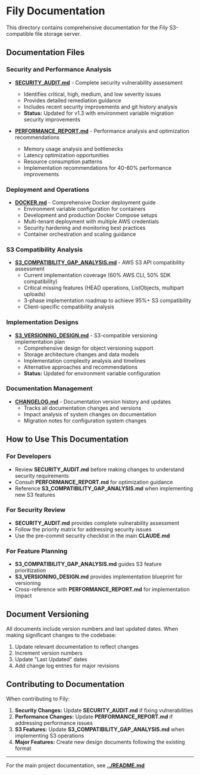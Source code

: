 # Fily Documentation

This directory contains comprehensive documentation for the Fily S3-compatible file storage server.

## Documentation Files

### Security and Performance Analysis

- **[SECURITY_AUDIT.md](SECURITY_AUDIT.md)** - Complete security vulnerability assessment
  - Identifies critical, high, medium, and low severity issues
  - Provides detailed remediation guidance
  - Includes recent security improvements and git history analysis
  - **Status:** Updated for v1.3 with environment variable migration security improvements

- **[PERFORMANCE_REPORT.md](PERFORMANCE_REPORT.md)** - Performance analysis and optimization recommendations
  - Memory usage analysis and bottlenecks
  - Latency optimization opportunities  
  - Resource consumption patterns
  - Implementation recommendations for 40-60% performance improvements

### Deployment and Operations

- **[DOCKER.md](DOCKER.md)** - Comprehensive Docker deployment guide
  - Environment variable configuration for containers
  - Development and production Docker Compose setups
  - Multi-tenant deployment with multiple AWS credentials
  - Security hardening and monitoring best practices
  - Container orchestration and scaling guidance

### S3 Compatibility Analysis

- **[S3_COMPATIBILITY_GAP_ANALYSIS.md](S3_COMPATIBILITY_GAP_ANALYSIS.md)** - AWS S3 API compatibility assessment
  - Current implementation coverage (60% AWS CLI, 50% SDK compatibility)
  - Critical missing features (HEAD operations, ListObjects, multipart uploads)
  - 3-phase implementation roadmap to achieve 95%+ S3 compatibility
  - Client-specific compatibility analysis

### Implementation Designs

- **[S3_VERSIONING_DESIGN.md](S3_VERSIONING_DESIGN.md)** - S3-compatible versioning implementation plan
  - Comprehensive design for object versioning support
  - Storage architecture changes and data models
  - Implementation complexity analysis and timelines
  - Alternative approaches and recommendations
  - **Status:** Updated for environment variable configuration

### Documentation Management

- **[CHANGELOG.md](CHANGELOG.md)** - Documentation version history and updates
  - Tracks all documentation changes and versions
  - Impact analysis of system changes on documentation
  - Migration notes for configuration system changes

## How to Use This Documentation

### For Developers
- Review **SECURITY_AUDIT.md** before making changes to understand security requirements
- Consult **PERFORMANCE_REPORT.md** for optimization guidance
- Reference **S3_COMPATIBILITY_GAP_ANALYSIS.md** when implementing new S3 features

### For Security Review
- **SECURITY_AUDIT.md** provides complete vulnerability assessment
- Follow the priority matrix for addressing security issues
- Use the pre-commit security checklist in the main **CLAUDE.md**

### For Feature Planning
- **S3_COMPATIBILITY_GAP_ANALYSIS.md** guides S3 feature prioritization
- **S3_VERSIONING_DESIGN.md** provides implementation blueprint for versioning
- Cross-reference with **PERFORMANCE_REPORT.md** for implementation impact

## Document Versioning

All documents include version numbers and last updated dates. When making significant changes to the codebase:

1. Update relevant documentation to reflect changes
2. Increment version numbers
3. Update "Last Updated" dates
4. Add change log entries for major revisions

## Contributing to Documentation

When contributing to Fily:

1. **Security Changes:** Update **SECURITY_AUDIT.md** if fixing vulnerabilities
2. **Performance Changes:** Update **PERFORMANCE_REPORT.md** if addressing performance issues  
3. **S3 Features:** Update **S3_COMPATIBILITY_GAP_ANALYSIS.md** when implementing S3 operations
4. **Major Features:** Create new design documents following the existing format

---

For the main project documentation, see **[../README.md](../README.md)**